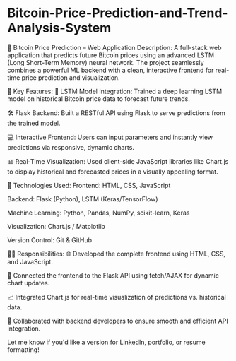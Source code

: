 # Bitcoin-Price-Prediction-and-Trend-Analysis-System

🚀 Bitcoin Price Prediction – Web Application
Description:
A full-stack web application that predicts future Bitcoin prices using an advanced LSTM (Long Short-Term Memory) neural network. The project seamlessly combines a powerful ML backend with a clean, interactive frontend for real-time price prediction and visualization.

🔑 Key Features:
🧠 LSTM Model Integration:
Trained a deep learning LSTM model on historical Bitcoin price data to forecast future trends.

🛠️ Flask Backend:
Built a RESTful API using Flask to serve predictions from the trained model.

💻 Interactive Frontend:
Users can input parameters and instantly view predictions via responsive, dynamic charts.

📊 Real-Time Visualization:
Used client-side JavaScript libraries like Chart.js to display historical and forecasted prices in a visually appealing format.

🧰 Technologies Used:
Frontend: HTML, CSS, JavaScript

Backend: Flask (Python), LSTM (Keras/TensorFlow)

Machine Learning: Python, Pandas, NumPy, scikit-learn, Keras

Visualization: Chart.js / Matplotlib

Version Control: Git & GitHub

👨‍💻 Responsibilities:
🌐 Developed the complete frontend using HTML, CSS, and JavaScript.

🔗 Connected the frontend to the Flask API using fetch/AJAX for dynamic chart updates.

📈 Integrated Chart.js for real-time visualization of predictions vs. historical data.

🤝 Collaborated with backend developers to ensure smooth and efficient API integration.

Let me know if you'd like a version for LinkedIn, portfolio, or resume formatting!









